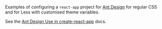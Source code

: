 Examples of configuring a `react-app` project for [Ant Design](https://ant.design/)
for regular CSS and for Less with customised theme variables.

See the [Ant Design Use in create-react-app](https://ant.design/docs/react/use-with-create-react-app) docs.
